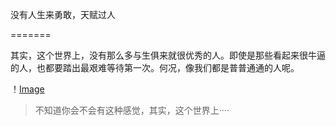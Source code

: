 没有人生来勇敢，天赋过人

=======

其实，这个世界上，没有那么多与生俱来就很优秀的人。即使是那些看起来很牛逼的人，也都要踏出最艰难等待第一次。何况，像我们都是普普通通的人呢。

！[Image](./img/tupian2.jpg)

> 不知道你会不会有这种感觉，其实，这个世界上····
